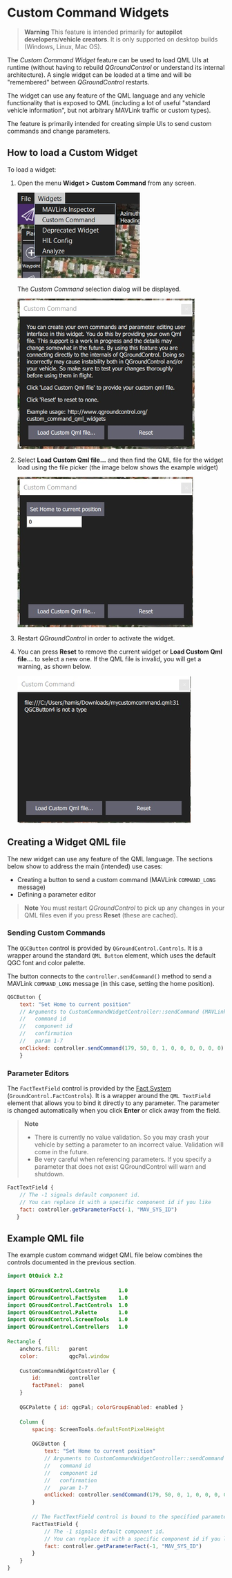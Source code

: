 # Custom Command Widgets

> **Warning** This feature is intended primarily for **autopilot developers**/**vehicle creators**. 
  It is only supported on desktop builds (Windows, Linux, Mac OS).

The *Custom Command Widget* feature can be used to load QML UIs at runtime (without having to rebuild *QGroundControl* or understand its internal architecture). 
A single widget can be loaded at a time and will be "remembered" between *QGroundControl* restarts. 

The widget can use any feature of the QML language and any vehicle functionality that is exposed to QML (including a lot of useful "standard vehicle information", but not arbitrary MAVLink traffic or custom types).

The feature is primarily intended for creating simple UIs to send custom commands and change parameters.


## How to load a Custom Widget

To load a widget:

1. Open the menu **Widget > Custom Command** from any screen.

   ![Custom Command Widget Menu](../../assets/app_menu/custom_command_widget/custom_command_menu.jpg)

   The *Custom Command* selection dialog will be displayed.
   
   ![Custom Command Selection Dialog](../../assets/app_menu/custom_command_widget/custom_command_load_dialog.jpg)

1. Select **Load Custom Qml file...** and then find the QML file for the widget load using the file picker (the image below shows the example widget)

   ![Custom Command Widget](../../assets/app_menu/custom_command_widget/custom_command_example_widget.jpg)
   
1. Restart *QGroundControl* in order to activate the widget. 

1. You can press **Reset** to remove the current widget or **Load Custom Qml file...** to select a new one. 
   If the QML file is invalid, you will get a warning, as shown below.

   ![Custom Command Widget with Invalid QML](../../assets/app_menu/custom_command_widget/custom_command_widget_invalid_qml.jpg)


## Creating a Widget QML file

The new widget can use any feature of the QML language. 
The sections below show to address the main (intended) use cases:

* Creating a button to send a custom command (MAVLink `COMMAND_LONG` message)
* Defining a parameter editor


> **Note** You must restart *QGroundControl* to pick up any changes in your QML files even if you press **Reset** (these are cached).


### Sending Custom Commands

The `QGCButton` control is provided by `QGroundControl.Controls`. 
It is a wrapper around the standard `QML Button` element, which uses the default QGC font and color palette.

The button connects to the `controller.sendCommand()` method to send a MAVLink `COMMAND_LONG` message (in this case, setting the home position).

```qml
QGCButton {
    text: "Set Home to current position"
    // Arguments to CustomCommandWidgetController::sendCommand (MAVLink COMMAND_LONG)
    //   command id
    //   component id
    //   confirmation
    //   param 1-7
    onClicked: controller.sendCommand(179, 50, 0, 1, 0, 0, 0, 0, 0, 0)
    }
```

### Parameter Editors

The `FactTextField` control is provided by the [Fact System](https://dev.qgroundcontrol.com/en/fact_system.html) (`GroundControl.FactControls`). 
It is a wrapper around the `QML TextField` element that allows you to bind it directly to any parameter. 
The parameter is changed automatically when you click **Enter** or click away from the field.

> **Note** 
> * There is currently no value validation. 
>   So you may crash your vehicle by setting a parameter to an incorrect value. 
>   Validation will come in the future.
> * Be very careful when referencing parameters. 
>   If you specify a parameter that does not exist QGroundControl will warn and shutdown.


```qml
FactTextField {
    // The -1 signals default component id.
    // You can replace it with a specific component id if you like
    fact: controller.getParameterFact(-1, "MAV_SYS_ID")
   }
```


## Example QML file

The example custom command widget QML file below combines the controls documented in the previous section.


```qml
import QtQuick 2.2

import QGroundControl.Controls      1.0
import QGroundControl.FactSystem    1.0
import QGroundControl.FactControls  1.0
import QGroundControl.Palette       1.0
import QGroundControl.ScreenTools   1.0
import QGroundControl.Controllers   1.0

Rectangle {
    anchors.fill:   parent
    color:          qgcPal.window

    CustomCommandWidgetController {
        id:         controller
        factPanel:  panel
    }

    QGCPalette { id: qgcPal; colorGroupEnabled: enabled }

    Column {
        spacing: ScreenTools.defaultFontPixelHeight

        QGCButton {
            text: "Set Home to current position"
            // Arguments to CustomCommandWidgetController::sendCommand (MAVLink COMMAND_LONG)
            //   command id
            //   component id
            //   confirmation
            //   param 1-7
            onClicked: controller.sendCommand(179, 50, 0, 1, 0, 0, 0, 0, 0, 0)
        }

        // The FactTextField control is bound to the specified parameter. Note that there is no validation.
        FactTextField {
            // The -1 signals default component id.
            // You can replace it with a specific component id if you like
            fact: controller.getParameterFact(-1, "MAV_SYS_ID")
        }
    }
}
```